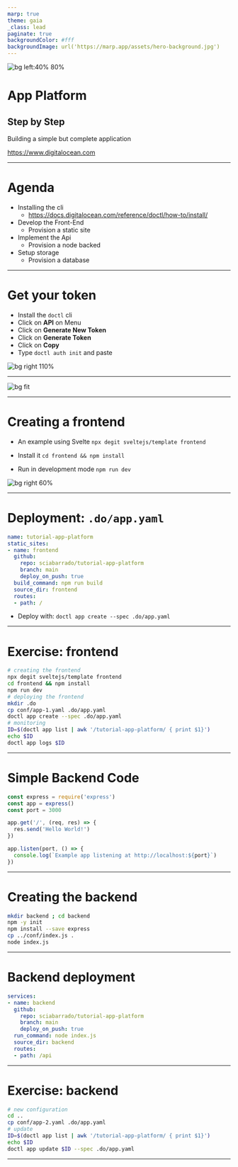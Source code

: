 ```yaml
---
marp: true
theme: gaia
_class: lead
paginate: true
backgroundColor: #fff
backgroundImage: url('https://marp.app/assets/hero-background.jpg')
---
```


![bg left:40% 80%](./img/DO_Logo_Horizontal_Blue.png)

# **App Platform**
## Step by Step

Building a simple but complete application

https://www.digitalocean.com

---
# Agenda

- Installing the cli
  - https://docs.digitalocean.com/reference/doctl/how-to/install/
- Develop the Front-End
  - Provision a static site
- Implement the Api
  - Provision a node backed
- Setup storage
  - Provision a database

---
# Get your token

- Install the `doctl` cli
- Click on **API** on Menu
- Click on **Generate New Token**
- Click on **Generate Token**
- Click on **Copy** 
- Type `doctl auth init` and paste

![bg right 110%](img/1-get-token.png)

---
![bg fit](img/1-get-token-large.png)

---
# Creating a frontend

- An example using Svelte
`npx degit sveltejs/template frontend`

- Install it
`cd frontend && npm install`
- Run in development mode
`npm run dev`

![bg right 60% ](img/2-hello.png)

---
# Deployment: `.do/app.yaml`

```yaml
name: tutorial-app-platform
static_sites:
- name: frontend
  github:
    repo: sciabarrado/tutorial-app-platform
    branch: main
    deploy_on_push: true
  build_command: npm run build
  source_dir: frontend
  routes:
  - path: /
```
- Deploy with: `doctl app create --spec .do/app.yaml`

---
# <!--!--> Exercise: frontend
```sh
# creating the frontend
npx degit sveltejs/template frontend
cd frontend && npm install 
npm run dev
# deploying the frontend
mkdir .do
cp conf/app-1.yaml .do/app.yaml
doctl app create --spec .do/app.yaml
# monitoring
ID=$(doctl app list | awk '/tutorial-app-platform/ { print $1}')
echo $ID
doctl app logs $ID
```

---
# Simple Backend Code

```js
const express = require('express')
const app = express()
const port = 3000

app.get('/', (req, res) => {
  res.send('Hello World!')
})

app.listen(port, () => {
  console.log(`Example app listening at http://localhost:${port}`)
})
```

---
# <!--!--> Creating the backend
```sh
mkdir backend ; cd backend
npm -y init
npm install --save express
cp ../conf/index.js .
node index.js
```

---
# Backend deployment

```yaml
services:
- name: backend
  github:
    repo: sciabarrado/tutorial-app-platform
    branch: main
    deploy_on_push: true
  run_command: node index.js
  source_dir: backend
  routes:
  - path: /api
```

---
# <!--!--> Exercise: backend 
```sh
# new configuration
cd ..
cp conf/app-2.yaml .do/app.yaml
# update
ID=$(doctl app list | awk '/tutorial-app-platform/ { print $1}')
echo $ID
doctl app update $ID --spec .do/app.yaml
```

---

